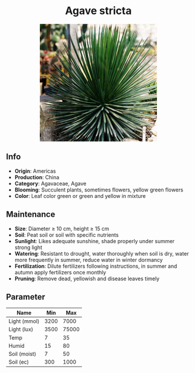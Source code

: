 <h1 align='center'>Agave stricta</h1>
<p align="center">
    <img 
        align='center'
        width='320'
        src="../images/agave stricta.png" 
        alt='Agave stricta' />
</p>

## Info

 - **Origin**: Americas
 - **Production**: China
 - **Category**: Agavaceae, Agave
 - **Blooming**: Succulent plants, sometimes flowers, yellow green flowers
 - **Color**: Leaf color green or green and yellow in mixture

## Maintenance

 - **Size**: Diameter ≥ 10 cm, height ≥ 15 cm
 - **Soil**: Peat soil or soil with specific nutrients
 - **Sunlight**: Likes adequate sunshine, shade properly under summer strong light
 - **Watering**: Resistant to drought, water thoroughly when soil is dry, water more frequently in summer, reduce water in winter dormancy
 - **Fertilization**: Dilute fertilizers following instructions, in summer and autumn apply fertilizers once monthly
 - **Pruning**: Remove dead, yellowish and disease leaves timely

## Parameter

| Name         | Min  | Max   |
|--------------|------|-------|
| Light (mmol) | 3200 | 7000  |
| Light (lux)  | 3500 | 75000 |
| Temp         | 7    | 35    |
| Humid        | 15   | 80    |
| Soil (moist) | 7   | 50    |
| Soil (ec)    | 300  | 1000  |